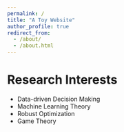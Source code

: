```yaml
---
permalink: /
title: "A Toy Website"
author_profile: true
redirect_from: 
  - /about/
  - /about.html
---
```



Research Interests
======
<!-- Data-driven Decision Making, Machine Learning Theory, Robust Optimization, Game Theory -->
* Data-driven Decision Making
* Machine Learning Theory
* Robust Optimization
* Game Theory



<!-- Working Paper
======

Data-driven Decision Making
------
still working on it ...

Robust Optimization
------
to be listed ... -->



